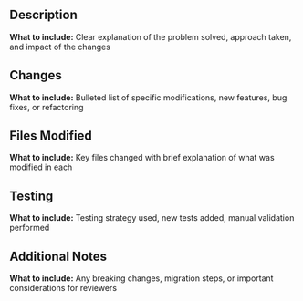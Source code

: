 ## Description
**What to include:** Clear explanation of the problem solved, approach taken, and impact of the changes

## Changes
**What to include:** Bulleted list of specific modifications, new features, bug fixes, or refactoring

## Files Modified  
**What to include:** Key files changed with brief explanation of what was modified in each

## Testing
**What to include:** Testing strategy used, new tests added, manual validation performed

## Additional Notes
**What to include:** Any breaking changes, migration steps, or important considerations for reviewers